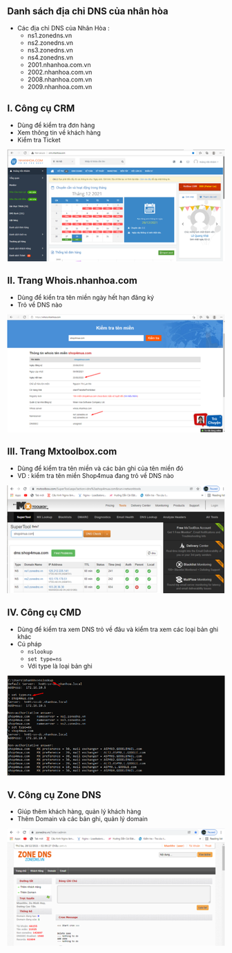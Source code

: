 ## Danh sách địa chỉ DNS của nhân hòa 
- Các địa chỉ DNS của Nhân Hòa :
	+ ns1.zonedns.vn
	+ ns2.zonedns.vn
	+ ns3.zonedns.vn
	+ ns4.zonedns.vn
	+ 2001.nhanhoa.com.vn
	+ 2002.nhanhoa.com.vn
	+ 2008.nhanhoa.com.vn
	+ 2009.nhanhoa.com.vn

## I. Công cụ CRM
- Dùng để kiểm tra đơn hàng
- Xem thông tin về khách hàng 
- Kiểm tra Ticket
<img src="img/congcu1.png">


## II. Trang Whois.nhanhoa.com
- Dùng để kiển tra tên miền ngày hết hạn đăng ký 
- Trỏ về DNS nào 
<img src="img/congcu2.png">


## III. Trang Mxtoolbox.com
- Dùng để kiểm tra tên miền và các bản ghi của tên miền đó
- VD : kiểm tra tên miền Shop4mua đang trỏ về DNS nào 
	
<img src="img/congcu3.png">

## IV. Công cụ CMD
- Dùng để kiểm tra xem DNS trỏ về đâu và kiểm tra xem các loại bản ghi khác
- Cú pháp
	+ `nslookup`
	+ `set type=ns`
	+ Với type là loại bản ghi
<img src="img/congcu4.png">

## V. Công cụ Zone DNS
- Giúp thêm khách hàng, quản lý khách hàng
- Thêm Domain và các bản ghi, quản lý domain

<img src="img/congcu5.png">